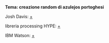 **Tema: creazione random di azulejos portoghesi**

Josh Davis: 
[+](http://www.hypeframework.org/) <br>

libreria processing HYPE:
[+](https://github.com/hype/HYPE_Processing) <br>

IBM Watson:
[+](https://www.underconsideration.com/brandnew/archives/new_logo_and_identity_for_ibm_watson_done_in-house_with_others.php)

